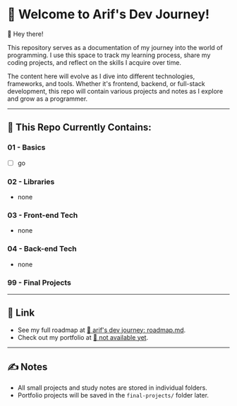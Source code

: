 # 🚀 Welcome to Arif's Dev Journey!

👋 Hey there!

This repository serves as a documentation of my journey into the world of programming. I use this space to track my learning process, share my coding projects, and reflect on the skills I acquire over time.

The content here will evolve as I dive into different technologies, frameworks, and tools. Whether it's frontend, backend, or full-stack development, this repo will contain various projects and notes as I explore and grow as a programmer.

---

## 📑 This Repo Currently Contains:

### 01 - Basics
- [ ] go

### 02 - Libraries
- none

### 03 - Front-end Tech
- none

### 04 - Back-end Tech
- none

### 99 - Final Projects

---

## 🔗 Link

- See my full roadmap at [📌 arif's dev journey: roadmap.md](./00-roadmap.md).
- Check out my portfolio at [🙅 not available yet](https://github.com/arifrizqy).

---

## ✍️ Notes

- All small projects and study notes are stored in individual folders.
- Portfolio projects will be saved in the `final-projects/` folder later.
